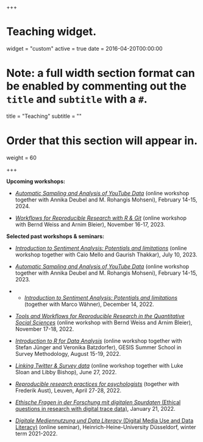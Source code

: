 +++
# Teaching widget.
widget = "custom"
active = true
date = 2016-04-20T00:00:00

# Note: a full width section format can be enabled by commenting out the `title` and `subtitle` with a `#`.
title = "Teaching"
subtitle = ""

# Order that this section will appear in.
weight = 60

+++

**Upcoming workshops:**

- [*Automatic Sampling and Analysis of YouTube Data*](https://training.gesis.org/?site=pDetails&child=full&pID=0x44F3C55B23A04C46805CBFDB00BDCD37) (online workshop together with Annika Deubel and M. Rohangis Mohseni), February 14-15, 2024.

- [*Workflows for Reproducible Research with R & Git*](https://training.gesis.org/?site=pDetails&child=full&pID=0xBFA25C61BAA646DCB0EBAC523EBAF532) (online workshop with Bernd Weiss and Arnim Bleier), November 16-17, 2023.


**Selected past workshops & seminars:**

- [*Introduction to Sentiment Analysis: Potentials and limitations*](https://github.com/CAIS-Research/Introduction-to-SA-Training-CAIS) (online workshop together with Caio Mello and Gaurish Thakkar), July 10, 2023.

- [*Automatic Sampling and Analysis of YouTube Data*](https://github.com/jobreu/youtube-workshop-gesis-2023) (online workshop together with Annika Deubel and M. Rohangis Mohseni), February 14-15, 2023.

- - [*Introduction to Sentiment Analysis: Potentials and limitations*](https://github.com/CAIS-Research/Introduction-to-SA-Training-CAIS) (together with Marco Wähner), December 14, 2022.

- [*Tools and Workflows for Reproducible Research in the Quantitative Social Sciences*](https://github.com/jobreu/reproducible-research-gesis-2022) (online workshop with Bernd Weiss and Arnim Bleier), November 17-18, 2022.

- [*Introduction to R for Data Analysis*](https://github.com/StefanJuenger/r-intro-gesis-2022) (online workshop together with Stefan Jünger and Veronika Batzdorfer), GESIS Summer School in Survey Methodology, August 15-19, 2022.

- [*Linking Twitter & Survey data*](https://github.com/jobreu/twitter-linking-workshop-2022) (online workshop together with Luke Sloan and Libby Bishop), June 27, 2022.

- [*Reproducible research practices for psychologists*](https://github.com/crsh/reproducible-research-practices-workshop) (together with Frederik Aust), Leuven, April 27-28, 2022.

- [*Ethische Fragen in der Forschung mit digitalen Spurdaten* (Ethical questions in research with digital trace data)](https://zenodo.org/record/5888912), January 21, 2022.

- [*Digitale Mediennutzung und Data Literacy* (Digital Media Use and Data Literacy)](https://github.com/jobreu/data-literacy-seminar-21-22) (online seminar), Heinrich-Heine-University Düsseldorf, winter term 2021-2022.